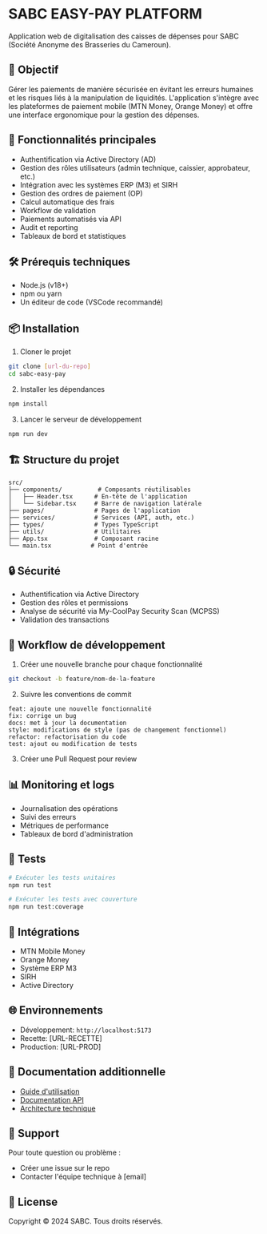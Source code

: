 # SABC EASY-PAY PLATFORM

Application web de digitalisation des caisses de dépenses pour SABC (Société Anonyme des Brasseries du Cameroun).

## 🎯 Objectif

Gérer les paiements de manière sécurisée en évitant les erreurs humaines et les risques liés à la manipulation de liquidités. L'application s'intègre avec les plateformes de paiement mobile (MTN Money, Orange Money) et offre une interface ergonomique pour la gestion des dépenses.

## 🚀 Fonctionnalités principales

- Authentification via Active Directory (AD)
- Gestion des rôles utilisateurs (admin technique, caissier, approbateur, etc.)
- Intégration avec les systèmes ERP (M3) et SIRH
- Gestion des ordres de paiement (OP)
- Calcul automatique des frais
- Workflow de validation
- Paiements automatisés via API
- Audit et reporting
- Tableaux de bord et statistiques

## 🛠 Prérequis techniques

- Node.js (v18+)
- npm ou yarn
- Un éditeur de code (VSCode recommandé)

## 📦 Installation

1. Cloner le projet
```bash
git clone [url-du-repo]
cd sabc-easy-pay
```

2. Installer les dépendances
```bash
npm install
```

3. Lancer le serveur de développement
```bash
npm run dev
```

## 🏗 Structure du projet

```
src/
├── components/          # Composants réutilisables
│   ├── Header.tsx      # En-tête de l'application
│   └── Sidebar.tsx     # Barre de navigation latérale
├── pages/              # Pages de l'application
├── services/           # Services (API, auth, etc.)
├── types/              # Types TypeScript
├── utils/              # Utilitaires
├── App.tsx             # Composant racine
└── main.tsx           # Point d'entrée
```

## 🔒 Sécurité

- Authentification via Active Directory
- Gestion des rôles et permissions
- Analyse de sécurité via My-CoolPay Security Scan (MCPSS)
- Validation des transactions

## 🔄 Workflow de développement

1. Créer une nouvelle branche pour chaque fonctionnalité
```bash
git checkout -b feature/nom-de-la-feature
```

2. Suivre les conventions de commit
```
feat: ajoute une nouvelle fonctionnalité
fix: corrige un bug
docs: met à jour la documentation
style: modifications de style (pas de changement fonctionnel)
refactor: refactorisation du code
test: ajout ou modification de tests
```

3. Créer une Pull Request pour review

## 📊 Monitoring et logs

- Journalisation des opérations
- Suivi des erreurs
- Métriques de performance
- Tableaux de bord d'administration

## 🧪 Tests

```bash
# Exécuter les tests unitaires
npm run test

# Exécuter les tests avec couverture
npm run test:coverage
```

## 📱 Intégrations

- MTN Mobile Money
- Orange Money
- Système ERP M3
- SIRH
- Active Directory

## 🌐 Environnements

- Développement: `http://localhost:5173`
- Recette: [URL-RECETTE]
- Production: [URL-PROD]

## 📄 Documentation additionnelle

- [Guide d'utilisation](docs/user-guide.md)
- [Documentation API](docs/api.md)
- [Architecture technique](docs/architecture.md)

## 👥 Support

Pour toute question ou problème :
- Créer une issue sur le repo
- Contacter l'équipe technique à [email]

## 📝 License

Copyright © 2024 SABC. Tous droits réservés.